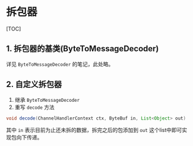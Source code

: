 # 拆包器

[TOC]

## 1. 拆包器的基类(ByteToMessageDecoder)

详见 `ByteToMessageDecoder` 的笔记，此处略。

## 2. 自定义拆包器

1. 继承 `ByteToMessageDecoder`
2. 重写 `decode` 方法

```java
void decode(ChannelHandlerContext ctx, ByteBuf in, List<Object> out)
```

其中 `in` 表示目前为止还未拆的数据，拆完之后的包添加到 `out` 这个list中即可实现包向下传递。


